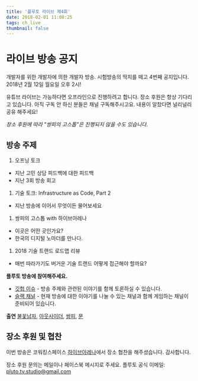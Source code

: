 ```yaml
---
title: '플루토 라이브 제4회'
date: 2018-02-01 11:08:25
tags: ch_live
thumbnail: false
---
```


# 라이브 방송 공지

개발자를 위한 개발자에 의한 개발자 방송.
시험방송의 딱지를 떼고 4번째 공지입니다.
2018년 2월 12일 월요일 오후 2시!

유튜브 라이브는 가능하다면 오프라인으로 진행하려고 합니다.
장소 후원은 항상 기다리고 있습니다.
아직 구독 안 하신 분들은 채널 구독해주시고요.
내용이 알찼다면 널리널리 공유 해주세요!

*장소 후원에 따라 "쌍피의 고스톱"은 진행되지 않을 수도 있습니다.*

## 방송 주제
1. 오프닝 토크
 - 지난 고민 상담 피드백에 대한 피드백
 - 지난 3회 방송 회고

1. 기술 토크: Infrastructure as Code, Part 2
 - 지난 방송에 이어서 무엇이든 물어보세요

1. 쌍피의 고스톱 with 하이브아레나
 - 이곳은 어떤 곳인가요?
 - 한국의 디지털 노마더를 만나다.

1. 2018 기술 트랜드 로드맵 리뷰
 - 매번 따라가기도 버거운 기술 트랜드 어떻게 접근해야 할까요?

**플루토 방송에 참여해주세요.**
 - [깃헙 이슈][9] - 방송 주제와 관련된 이야기를 함께 토론하실 수 있습니다.
 - [슬랙 채널][10] - 현재 방송에 대한 이야기를 나눌 수 있는 채널과 함께 게임하는 채널이 준비되어 있습니다.

**출연**
[불꽃남자][1], [아웃사이더][2], [쌍피][8], [문][4]

## 장소 후원 및 협찬 
이번 방송은 코워킹스페이스 [하이브아레나](https://hivearena.com/)에서 장소 협찬을 해주셨습니다. 감사합니다.

장소 후원 문의는 메일이나 페이스북 메시지로 주세요.
플루토 공식 이메일: [pluto.tv.studio@gmail.com](mailto:pluto.tv.studio@gmail.com)

[1]:https://github.com/miconblog
[2]:https://github.com/outsideris
[3]:https://github.com/ecleya
[4]:https://github.com/SsureyMoon
[5]:https://github.com/milooy
[6]:https://github.com/asbubam
[7]:https://github.com/pineoc
[8]:https://github.com/J2P
[9]:https://github.com/studiopluto/home/issues/20
[10]:https://join.slack.com/t/plutostudio/shared_invite/enQtMjkxODYzNjAwOTE5LTJiOTU5ZTg4OTk1ZDQxMTZmZWFmNDk3ZGQ5MzgxZmJmMTQ5N2U0N2JkNzI2NjIwMjUwN2YzMTcwMzViOGFlMmY